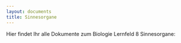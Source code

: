 ```yaml
---
layout: documents
title: Sinnesorgane
---
```

Hier findet Ihr alle Dokumente zum Biologie Lernfeld 8 Sinnesorgane:

